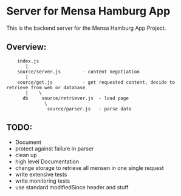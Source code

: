 Server for Mensa Hamburg App
============================

This is the backend server for the Mensa Hamburg App Project.


Overview: 
---------

````
    index.js
       |
    source/server.js        - content negotiation
       |
    source/get.js           - get requested content, decide to retrieve from web or database
       |    \
      db     source/retriever.js  - load page
              \
               source/parser.js   - parse date
````

TODO:
--
- Document
- protect against failure in parser
- clean up
- high level Documentation
- change storage to retrieve all mensen in one single request
- write extensive tests
- write monitoring tests
- use standard modifiedSince header and stuff
